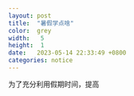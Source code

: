 ```yaml
---
layout: post
title:  "暑假学点啥"
color:  grey
width:   5
height:  1
date:   2023-05-14 22:33:49 +0800
categories: notice
---
```



为了充分利用假期时间，提高